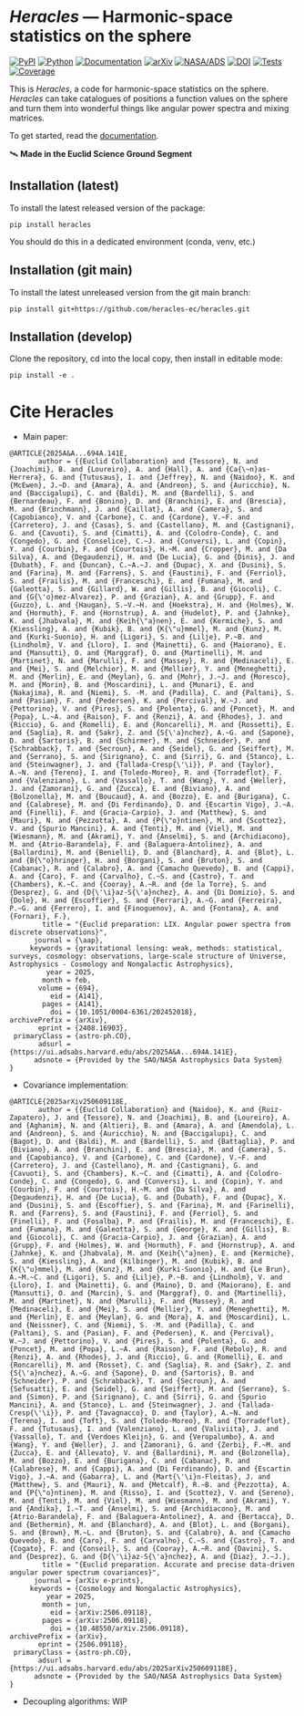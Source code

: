 # _Heracles_ — Harmonic-space statistics on the sphere

[![PyPI](https://img.shields.io/pypi/v/heracles)](https://pypi.org/project/heracles)
[![Python](https://img.shields.io/pypi/pyversions/heracles)](https://www.python.org)
[![Documentation](https://readthedocs.org/projects/heracles/badge/?version=latest)](https://heracles.readthedocs.io/en/latest/?badge=latest)
[![arXiv](https://img.shields.io/badge/arXiv-2408.16903-red)](https://arxiv.org/abs/2408.16903)
[![NASA/ADS](https://img.shields.io/badge/ads-2024arXiv240816903E-blueviolet)](https://ui.adsabs.harvard.edu/abs/2024arXiv240816903E)
[![DOI](https://img.shields.io/badge/doi-10.48550/arXiv.2408.16903-blue)](https://doi.org/10.48550/arXiv.2408.16903)
[![Tests](https://github.com/heracles-ec/heracles/actions/workflows/tests.yml/badge.svg)](https://github.com/heracles-ec/heracles/actions/workflows/tests.yml)
[![Coverage](https://codecov.io/gh/heracles-ec/heracles/graph/badge.svg?token=SYAZYYFLLL)](https://codecov.io/gh/heracles-ec/heracles)

This is _Heracles_, a code for harmonic-space statistics on the sphere.
_Heracles_ can take catalogues of positions a function values on the sphere and
turn them into wonderful things like angular power spectra and mixing matrices.

To get started, read the [documentation](https://heracles.readthedocs.io).

🛰️ **Made in the Euclid Science Ground Segment**

## Installation (latest)

To install the latest released version of the package:

    pip install heracles

You should do this in a dedicated environment (conda, venv, etc.)

## Installation (git main)

To install the latest unreleased version from the git main branch:

    pip install git+https://github.com/heracles-ec/heracles.git

## Installation (develop)

Clone the repository, cd into the local copy, then install in editable mode:

    pip install -e .

# Cite Heracles

- Main paper:

```
@ARTICLE{2025A&A...694A.141E,
       author = {{Euclid Collaboration} and {Tessore}, N. and {Joachimi}, B. and {Loureiro}, A. and {Hall}, A. and {Ca{\~n}as-Herrera}, G. and {Tutusaus}, I. and {Jeffrey}, N. and {Naidoo}, K. and {McEwen}, J.~D. and {Amara}, A. and {Andreon}, S. and {Auricchio}, N. and {Baccigalupi}, C. and {Baldi}, M. and {Bardelli}, S. and {Bernardeau}, F. and {Bonino}, D. and {Branchini}, E. and {Brescia}, M. and {Brinchmann}, J. and {Caillat}, A. and {Camera}, S. and {Capobianco}, V. and {Carbone}, C. and {Cardone}, V.~F. and {Carretero}, J. and {Casas}, S. and {Castellano}, M. and {Castignani}, G. and {Cavuoti}, S. and {Cimatti}, A. and {Colodro-Conde}, C. and {Congedo}, G. and {Conselice}, C.~J. and {Conversi}, L. and {Copin}, Y. and {Courbin}, F. and {Courtois}, H.~M. and {Cropper}, M. and {Da Silva}, A. and {Degaudenzi}, H. and {De Lucia}, G. and {Dinis}, J. and {Dubath}, F. and {Duncan}, C.~A.~J. and {Dupac}, X. and {Dusini}, S. and {Farina}, M. and {Farrens}, S. and {Faustini}, F. and {Ferriol}, S. and {Frailis}, M. and {Franceschi}, E. and {Fumana}, M. and {Galeotta}, S. and {Gillard}, W. and {Gillis}, B. and {Giocoli}, C. and {G{\'o}mez-Alvarez}, P. and {Grazian}, A. and {Grupp}, F. and {Guzzo}, L. and {Haugan}, S.~V.~H. and {Hoekstra}, H. and {Holmes}, W. and {Hormuth}, F. and {Hornstrup}, A. and {Hudelot}, P. and {Jahnke}, K. and {Jhabvala}, M. and {Keih{\"a}nen}, E. and {Kermiche}, S. and {Kiessling}, A. and {Kubik}, B. and {K{\"u}mmel}, M. and {Kunz}, M. and {Kurki-Suonio}, H. and {Ligori}, S. and {Lilje}, P.~B. and {Lindholm}, V. and {Lloro}, I. and {Mainetti}, G. and {Maiorano}, E. and {Mansutti}, O. and {Marggraf}, O. and {Martinelli}, M. and {Martinet}, N. and {Marulli}, F. and {Massey}, R. and {Medinaceli}, E. and {Mei}, S. and {Melchior}, M. and {Mellier}, Y. and {Meneghetti}, M. and {Merlin}, E. and {Meylan}, G. and {Mohr}, J.~J. and {Moresco}, M. and {Morin}, B. and {Moscardini}, L. and {Munari}, E. and {Nakajima}, R. and {Niemi}, S. -M. and {Padilla}, C. and {Paltani}, S. and {Pasian}, F. and {Pedersen}, K. and {Percival}, W.~J. and {Pettorino}, V. and {Pires}, S. and {Polenta}, G. and {Poncet}, M. and {Popa}, L.~A. and {Raison}, F. and {Renzi}, A. and {Rhodes}, J. and {Riccio}, G. and {Romelli}, E. and {Roncarelli}, M. and {Rossetti}, E. and {Saglia}, R. and {Sakr}, Z. and {S{\'a}nchez}, A.~G. and {Sapone}, D. and {Sartoris}, B. and {Schirmer}, M. and {Schneider}, P. and {Schrabback}, T. and {Secroun}, A. and {Seidel}, G. and {Seiffert}, M. and {Serrano}, S. and {Sirignano}, C. and {Sirri}, G. and {Stanco}, L. and {Steinwagner}, J. and {Tallada-Cresp{\'\i}}, P. and {Taylor}, A.~N. and {Tereno}, I. and {Toledo-Moreo}, R. and {Torradeflot}, F. and {Valenziano}, L. and {Vassallo}, T. and {Wang}, Y. and {Weller}, J. and {Zamorani}, G. and {Zucca}, E. and {Biviano}, A. and {Bolzonella}, M. and {Boucaud}, A. and {Bozzo}, E. and {Burigana}, C. and {Calabrese}, M. and {Di Ferdinando}, D. and {Escartin Vigo}, J.~A. and {Finelli}, F. and {Gracia-Carpio}, J. and {Matthew}, S. and {Mauri}, N. and {Pezzotta}, A. and {P{\"o}ntinen}, M. and {Scottez}, V. and {Spurio Mancini}, A. and {Tenti}, M. and {Viel}, M. and {Wiesmann}, M. and {Akrami}, Y. and {Anselmi}, S. and {Archidiacono}, M. and {Atrio-Barandela}, F. and {Balaguera-Antolinez}, A. and {Ballardini}, M. and {Benielli}, D. and {Blanchard}, A. and {Blot}, L. and {B{\"o}hringer}, H. and {Borgani}, S. and {Bruton}, S. and {Cabanac}, R. and {Calabro}, A. and {Camacho Quevedo}, B. and {Cappi}, A. and {Caro}, F. and {Carvalho}, C.~S. and {Castro}, T. and {Chambers}, K.~C. and {Cooray}, A.~R. and {de la Torre}, S. and {Desprez}, G. and {D{\'\i}az-S{\'a}nchez}, A. and {Di Domizio}, S. and {Dole}, H. and {Escoffier}, S. and {Ferrari}, A.~G. and {Ferreira}, P.~G. and {Ferrero}, I. and {Finoguenov}, A. and {Fontana}, A. and {Fornari}, F.},
        title = "{Euclid preparation: LIX. Angular power spectra from discrete observations}",
      journal = {\aap},
     keywords = {gravitational lensing: weak, methods: statistical, surveys, cosmology: observations, large-scale structure of Universe, Astrophysics - Cosmology and Nongalactic Astrophysics},
         year = 2025,
        month = feb,
       volume = {694},
          eid = {A141},
        pages = {A141},
          doi = {10.1051/0004-6361/202452018},
archivePrefix = {arXiv},
       eprint = {2408.16903},
 primaryClass = {astro-ph.CO},
       adsurl = {https://ui.adsabs.harvard.edu/abs/2025A&A...694A.141E},
      adsnote = {Provided by the SAO/NASA Astrophysics Data System}
}
```

- Covariance implementation:

```
@ARTICLE{2025arXiv250609118E,
       author = {{Euclid Collaboration} and {Naidoo}, K. and {Ruiz-Zapatero}, J. and {Tessore}, N. and {Joachimi}, B. and {Loureiro}, A. and {Aghanim}, N. and {Altieri}, B. and {Amara}, A. and {Amendola}, L. and {Andreon}, S. and {Auricchio}, N. and {Baccigalupi}, C. and {Bagot}, D. and {Baldi}, M. and {Bardelli}, S. and {Battaglia}, P. and {Biviano}, A. and {Branchini}, E. and {Brescia}, M. and {Camera}, S. and {Capobianco}, V. and {Carbone}, C. and {Cardone}, V.~F. and {Carretero}, J. and {Castellano}, M. and {Castignani}, G. and {Cavuoti}, S. and {Chambers}, K.~C. and {Cimatti}, A. and {Colodro-Conde}, C. and {Congedo}, G. and {Conversi}, L. and {Copin}, Y. and {Courbin}, F. and {Courtois}, H.~M. and {Da Silva}, A. and {Degaudenzi}, H. and {De Lucia}, G. and {Dubath}, F. and {Dupac}, X. and {Dusini}, S. and {Escoffier}, S. and {Farina}, M. and {Farinelli}, R. and {Farrens}, S. and {Faustini}, F. and {Ferriol}, S. and {Finelli}, F. and {Fosalba}, P. and {Frailis}, M. and {Franceschi}, E. and {Fumana}, M. and {Galeotta}, S. and {George}, K. and {Gillis}, B. and {Giocoli}, C. and {Gracia-Carpio}, J. and {Grazian}, A. and {Grupp}, F. and {Holmes}, W. and {Hormuth}, F. and {Hornstrup}, A. and {Jahnke}, K. and {Jhabvala}, M. and {Keih{\"a}nen}, E. and {Kermiche}, S. and {Kiessling}, A. and {Kilbinger}, M. and {Kubik}, B. and {K{\"u}mmel}, M. and {Kunz}, M. and {Kurki-Suonio}, H. and {Le Brun}, A.~M.~C. and {Ligori}, S. and {Lilje}, P.~B. and {Lindholm}, V. and {Lloro}, I. and {Mainetti}, G. and {Maino}, D. and {Maiorano}, E. and {Mansutti}, O. and {Marcin}, S. and {Marggraf}, O. and {Martinelli}, M. and {Martinet}, N. and {Marulli}, F. and {Massey}, R. and {Medinaceli}, E. and {Mei}, S. and {Mellier}, Y. and {Meneghetti}, M. and {Merlin}, E. and {Meylan}, G. and {Mora}, A. and {Moscardini}, L. and {Neissner}, C. and {Niemi}, S. -M. and {Padilla}, C. and {Paltani}, S. and {Pasian}, F. and {Pedersen}, K. and {Percival}, W.~J. and {Pettorino}, V. and {Pires}, S. and {Polenta}, G. and {Poncet}, M. and {Popa}, L.~A. and {Raison}, F. and {Rebolo}, R. and {Renzi}, A. and {Rhodes}, J. and {Riccio}, G. and {Romelli}, E. and {Roncarelli}, M. and {Rosset}, C. and {Saglia}, R. and {Sakr}, Z. and {S{\'a}nchez}, A.~G. and {Sapone}, D. and {Sartoris}, B. and {Schneider}, P. and {Schrabback}, T. and {Secroun}, A. and {Sefusatti}, E. and {Seidel}, G. and {Seiffert}, M. and {Serrano}, S. and {Simon}, P. and {Sirignano}, C. and {Sirri}, G. and {Spurio Mancini}, A. and {Stanco}, L. and {Steinwagner}, J. and {Tallada-Cresp{\'\i}}, P. and {Tavagnacco}, D. and {Taylor}, A.~N. and {Tereno}, I. and {Toft}, S. and {Toledo-Moreo}, R. and {Torradeflot}, F. and {Tutusaus}, I. and {Valenziano}, L. and {Valiviita}, J. and {Vassallo}, T. and {Verdoes Kleijn}, G. and {Veropalumbo}, A. and {Wang}, Y. and {Weller}, J. and {Zamorani}, G. and {Zerbi}, F.~M. and {Zucca}, E. and {Allevato}, V. and {Ballardini}, M. and {Bolzonella}, M. and {Bozzo}, E. and {Burigana}, C. and {Cabanac}, R. and {Calabrese}, M. and {Cappi}, A. and {Di Ferdinando}, D. and {Escartin Vigo}, J.~A. and {Gabarra}, L. and {Mart{\'\i}n-Fleitas}, J. and {Matthew}, S. and {Mauri}, N. and {Metcalf}, R.~B. and {Pezzotta}, A. and {P{\"o}ntinen}, M. and {Risso}, I. and {Scottez}, V. and {Sereno}, M. and {Tenti}, M. and {Viel}, M. and {Wiesmann}, M. and {Akrami}, Y. and {Andika}, I.~T. and {Anselmi}, S. and {Archidiacono}, M. and {Atrio-Barandela}, F. and {Balaguera-Antolinez}, A. and {Bertacca}, D. and {Bethermin}, M. and {Blanchard}, A. and {Blot}, L. and {Borgani}, S. and {Brown}, M.~L. and {Bruton}, S. and {Calabro}, A. and {Camacho Quevedo}, B. and {Caro}, F. and {Carvalho}, C.~S. and {Castro}, T. and {Cogato}, F. and {Conseil}, S. and {Cooray}, A.~R. and {Davini}, S. and {Desprez}, G. and {D{\'\i}az-S{\'a}nchez}, A. and {Diaz}, J.~J.},
        title = "{Euclid preparation. Accurate and precise data-driven angular power spectrum covariances}",
      journal = {arXiv e-prints},
     keywords = {Cosmology and Nongalactic Astrophysics},
         year = 2025,
        month = jun,
          eid = {arXiv:2506.09118},
        pages = {arXiv:2506.09118},
          doi = {10.48550/arXiv.2506.09118},
archivePrefix = {arXiv},
       eprint = {2506.09118},
 primaryClass = {astro-ph.CO},
       adsurl = {https://ui.adsabs.harvard.edu/abs/2025arXiv250609118E},
      adsnote = {Provided by the SAO/NASA Astrophysics Data System}
}
```

- Decoupling algorithms: WIP

